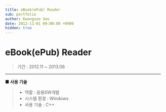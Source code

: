 ```yaml
---
title: eBook(ePub) Reader
sub: portfolio
author: Kwangsoo Seo
date: 2012-11-01 09:00:00 +0900
hidden: true
---
```


# eBook(ePub) Reader
> 기간 : 2012.11 ~ 2013.06

---

**■ 사용 기술**

>  * 역활 : 응용SW개발
>  * 시스템 환경 : Windows
>  * 사용 기술 : C++


